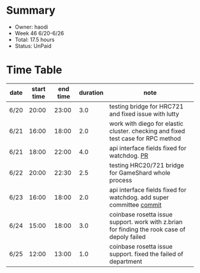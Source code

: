 # Summary
* Owner: haodi
* Week 46 6/20-6/26
* Total: 17.5 hours
* Status: UnPaid

# Time Table
| date  | start time  | end time | duration  |  note |
|---|---|---|---|---|
| 6/20 | 20:00 | 23:00 | 3.0 | testing bridge for HRC721 and fixed issue with lutty |
| 6/21 | 16:00 | 18:00 | 2.0 | work with diego for elastic cluster.  checking and fixed test case for RPC method |
| 6/21 | 18:00 | 22:00 | 4.0 | api interface fields fixed for watchdog. [PR](https://github.com/harmony-one/watchdog/pull/59) |
| 6/22 | 20:00 | 22:30 | 2.5 | testing HRC20/721 bridge for GameShard whole process |
| 6/23 | 16:00 | 18:00 | 2.0 | api interface fields fixed for watchdog. add super committee [commit](https://github.com/harmony-one/watchdog/commit/ee9eafffba1227c5f1721fb7b4d00c3c2e01a8eb) |
| 6/24 | 15:00 | 18:00 | 3.0 | coinbase rosetta issue support. work with z.brian for finding the rook case of depoly failed |
| 6/25 | 12:00 | 13:00 | 1.0 | coinbase rosetta issue support. fixed the failed of department |
